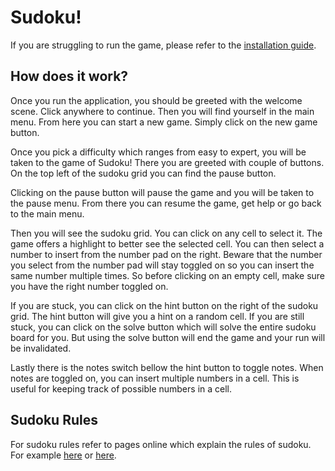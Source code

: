 # Sudoku!

If you are struggling to run the game, please refer to the [installation guide](installation.md).

## How does it work?

Once you run the application, you should be greeted with the welcome scene. Click anywhere to continue. Then you will find yourself in the main menu. From here you can start a new game. Simply click on the new game button.

Once you pick a difficulty which ranges from easy to expert, you will be taken to the game of Sudoku! There you are greeted with couple of buttons. On the top left of the sudoku grid you can find the pause button.

Clicking on the pause button will pause the game and you will be taken to the pause menu. From there you can resume the game, get help or go back to the main menu.

Then you will see the sudoku grid. You can click on any cell to select it. The game offers a highlight to better see the selected cell. You can then select a number to insert from the number pad on the right. Beware that the number you select from the number pad will stay toggled on so you can insert the same number multiple times. So before clicking on an empty cell, make sure you have the right number toggled on.

If you are stuck, you can click on the hint button on the right of the sudoku grid. The hint button will give you a hint on a random cell. If you are still stuck, you can click on the solve button which will solve the entire sudoku board for you. But using the solve button will end the game and your run will be invalidated.

Lastly there is the notes switch bellow the hint button to toggle notes. When notes are toggled on, you can insert multiple numbers in a cell. This is useful for keeping track of possible numbers in a cell.

## Sudoku Rules

For sudoku rules refer to pages online which explain the rules of sudoku. For example [here](https://en.wikipedia.org/wiki/Sudoku) or [here](https://sudoku.com/how-to-play/sudoku-rules-for-complete-beginners/).